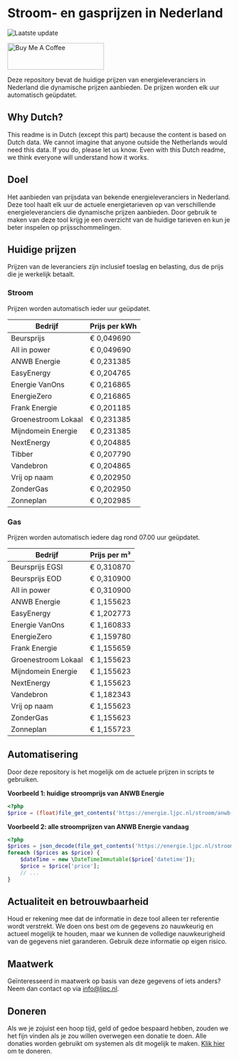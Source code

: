 # Stroom- en gasprijzen in Nederland

![Laatste update](https://img.shields.io/badge/laatste%20update-2025--09--18%2000%3A00%20CET-brightgreen)

<a href="https://www.buymeacoffee.com/Lars-" target="_blank"><img src="https://cdn.buymeacoffee.com/buttons/v2/default-orange.png" alt="Buy Me A Coffee" height="60" style="height: 60px !important;width: 217px !important;" ></a>

Deze repository bevat de huidige prijzen van energieleveranciers in Nederland die dynamische prijzen aanbieden. De prijzen worden elk uur automatisch geüpdatet.

## Why Dutch?

This readme is in Dutch (except this part) because the content is based on Dutch data. We cannot imagine that anyone outside the Netherlands would need this data. If you do, please let us know. Even with this Dutch readme, we think
everyone will understand how it works.

## Doel

Het aanbieden van prijsdata van bekende energieleveranciers in Nederland. Deze tool haalt elk uur de actuele energietarieven op van verschillende energieleveranciers die dynamische prijzen aanbieden. Door gebruik te maken van deze tool
krijg je een overzicht van de huidige tarieven en kun je beter inspelen op prijsschommelingen.

## Huidige prijzen

Prijzen van de leveranciers zijn inclusief toeslag en belasting, dus de prijs die je werkelijk betaalt.

### Stroom

Prijzen worden automatisch ieder uur geüpdatet.

 Bedrijf | Prijs per kWh 
---------|---------------
Beursprijs | € 0,049690
All in power | € 0,049690
ANWB Energie | € 0,231385
EasyEnergy | € 0,204765
Energie VanOns | € 0,216865
EnergieZero | € 0,216865
Frank Energie | € 0,201185
Groenestroom Lokaal | € 0,231385
Mijndomein Energie | € 0,231385
NextEnergy | € 0,204885
Tibber | € 0,207790
Vandebron | € 0,204865
Vrij op naam | € 0,202950
ZonderGas | € 0,202950
Zonneplan | € 0,202985


### Gas

Prijzen worden automatisch iedere dag rond 07.00 uur geüpdatet.

 Bedrijf | Prijs per m³ 
---------|--------------
Beursprijs EGSI | € 0,310870
Beursprijs EOD | € 0,310900
All in power | € 0,310900
ANWB Energie | € 1,155623
EasyEnergy | € 1,202773
Energie VanOns | € 1,160833
EnergieZero | € 1,159780
Frank Energie | € 1,155659
Groenestroom Lokaal | € 1,155623
Mijndomein Energie | € 1,155623
NextEnergy | € 1,155623
Vandebron | € 1,182343
Vrij op naam | € 1,155623
ZonderGas | € 1,155623
Zonneplan | € 1,155723


## Automatisering

Door deze repository is het mogelijk om de actuele prijzen in scripts te gebruiken.

**Voorbeeld 1: huidige stroomprijs van ANWB Energie**

```php
<?php
$price = (float)file_get_contents('https://energie.ljpc.nl/stroom/anwb-energie-nu.txt');

```

**Voorbeeld 2: alle stroomprijzen van ANWB Energie vandaag**

```php
<?php
$prices = json_decode(file_get_contents('https://energie.ljpc.nl/stroom/all-in-power-vandaag.json'),true);
foreach ($prices as $price) {
    $dateTime = new \DateTimeImmutable($price['datetime']);
    $price = $price['price'];
    // ...
}
```

## Actualiteit en betrouwbaarheid

Houd er rekening mee dat de informatie in deze tool alleen ter referentie wordt verstrekt. We doen ons best om de gegevens zo nauwkeurig en actueel mogelijk te houden, maar we kunnen de volledige nauwkeurigheid van de gegevens niet
garanderen. Gebruik deze informatie op eigen risico.

## Maatwerk

Geïnteresseerd in maatwerk op basis van deze gegevens of iets anders? Neem dan contact op
via [info@ljpc.nl](mailto:info@ljpc.nl?subject=Energie%20prijzen).

## Doneren

Als we je zojuist een hoop tijd, geld of gedoe bespaard hebben, zouden we het fijn vinden als je zou willen overwegen een
donatie te doen. Alle donaties worden gebruikt om systemen als dit mogelijk te
maken. [Klik hier](https://www.buymeacoffee.com/Lars-) om te doneren.
